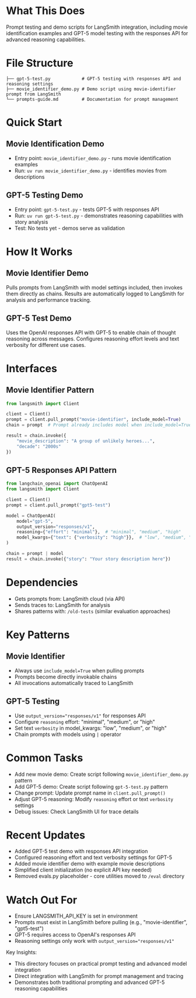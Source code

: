 # What This Does

Prompt testing and demo scripts for LangSmith integration, including movie identification examples and GPT-5 model testing with the responses API for advanced reasoning capabilities.

# File Structure

```
├── gpt-5-test.py            # GPT-5 testing with responses API and reasoning settings
├── movie_identifier_demo.py # Demo script using movie-identifier prompt from LangSmith
└── prompts-guide.md         # Documentation for prompt management
```

# Quick Start

## Movie Identification Demo
- Entry point: `movie_identifier_demo.py` - runs movie identification examples
- Run: `uv run movie_identifier_demo.py` - identifies movies from descriptions

## GPT-5 Testing Demo
- Entry point: `gpt-5-test.py` - tests GPT-5 with responses API
- Run: `uv run gpt-5-test.py` - demonstrates reasoning capabilities with story analysis
- Test: No tests yet - demos serve as validation

# How It Works

## Movie Identifier Demo
Pulls prompts from LangSmith with model settings included, then invokes them directly as chains. Results are automatically logged to LangSmith for analysis and performance tracking.

## GPT-5 Test Demo
Uses the OpenAI responses API with GPT-5 to enable chain of thought reasoning across messages. Configures reasoning effort levels and text verbosity for different use cases.

# Interfaces

## Movie Identifier Pattern
```python
from langsmith import Client

client = Client()
prompt = client.pull_prompt("movie-identifier", include_model=True)
chain = prompt  # Prompt already includes model when include_model=True

result = chain.invoke({
    "movie_description": "A group of unlikely heroes...",
    "decade": "2000s"
})
```

## GPT-5 Responses API Pattern
```python
from langchain_openai import ChatOpenAI
from langsmith import Client

client = Client()
prompt = client.pull_prompt("gpt5-test")

model = ChatOpenAI(
    model="gpt-5",
    output_version="responses/v1",
    reasoning={"effort": "minimal"},  # "minimal", "medium", "high"
    model_kwargs={"text": {"verbosity": "high"}},  # "low", "medium", "high"
)

chain = prompt | model
result = chain.invoke({"story": "Your story description here"})
```

# Dependencies

- Gets prompts from: LangSmith cloud (via API)
- Sends traces to: LangSmith for analysis
- Shares patterns with: `/old-tests` (similar evaluation approaches)

# Key Patterns

## Movie Identifier
- Always use `include_model=True` when pulling prompts
- Prompts become directly invokable chains
- All invocations automatically traced to LangSmith

## GPT-5 Testing  
- Use `output_version="responses/v1"` for responses API
- Configure `reasoning` effort: "minimal", "medium", or "high"
- Set text `verbosity` in model_kwargs: "low", "medium", or "high"
- Chain prompts with models using `|` operator

# Common Tasks

- Add new movie demo: Create script following `movie_identifier_demo.py` pattern
- Add GPT-5 demo: Create script following `gpt-5-test.py` pattern 
- Change prompt: Update prompt name in `client.pull_prompt()`
- Adjust GPT-5 reasoning: Modify `reasoning` effort or text `verbosity` settings
- Debug issues: Check LangSmith UI for trace details

# Recent Updates

- Added GPT-5 test demo with responses API integration
- Configured reasoning effort and text verbosity settings for GPT-5
- Added movie identifier demo with example movie descriptions
- Simplified client initialization (no explicit API key needed)
- Removed evals.py placeholder - core utilities moved to `/eval` directory

# Watch Out For

- Ensure LANGSMITH_API_KEY is set in environment
- Prompts must exist in LangSmith before pulling (e.g., "movie-identifier", "gpt5-test")
- GPT-5 requires access to OpenAI's responses API
- Reasoning settings only work with `output_version="responses/v1"`

Key Insights:

- This directory focuses on practical prompt testing and advanced model integration
- Direct integration with LangSmith for prompt management and tracing
- Demonstrates both traditional prompting and advanced GPT-5 reasoning capabilities